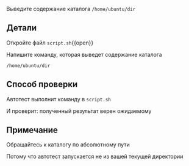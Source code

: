 Выведите содержание каталога `/home/ubuntu/dir`

## Детали

Откройте файл `script.sh`{{open}}

Напишите команду, которая выведет содержание каталога

`/home/ubuntu/dir`

## Способ проверки

Автотест выполнит команду в `script.sh`

И проверит: полученный результат верен ожидаемому

## Примечание

Обращайтесь к каталогу по абсолютному пути

Потому что автотест запускается не из вашей текущей директории